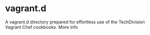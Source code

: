 vagrant.d
=========

A vagrant.d directory prepared for effortless use of the TechDivision Vagrant Chef cookbooks.
More info
